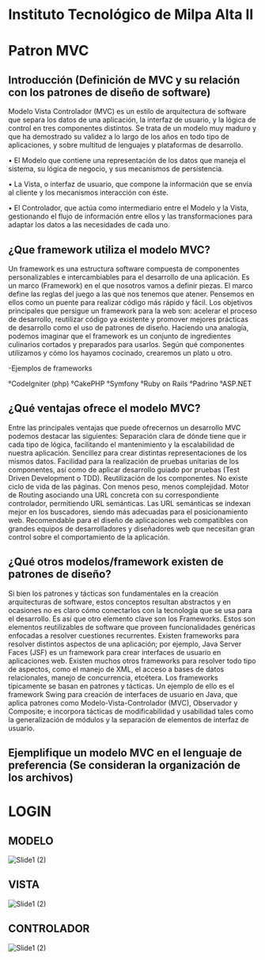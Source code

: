 <h1>Instituto Tecnológico de Milpa Alta ll
  
<h1>Patron MVC</h1>

<h2>Introducción (Definición de MVC y su relación con los patrones de diseño de software)</h2>

Modelo Vista Controlador (MVC) es un estilo de arquitectura de software que separa los datos de una aplicación, la interfaz de usuario, y la lógica de control en tres componentes distintos.
Se trata de un modelo muy maduro y que ha demostrado su validez a lo largo de los años en todo tipo de aplicaciones, y sobre multitud de lenguajes y plataformas de desarrollo.

•	El Modelo que contiene una representación de los datos que maneja el sistema, su lógica de negocio, y sus mecanismos de persistencia.

•	La Vista, o interfaz de usuario, que compone la información que se envía al cliente y los mecanismos interacción con éste.

•	El Controlador, que actúa como intermediario entre el Modelo y la Vista, gestionando el flujo de información entre ellos y las transformaciones para adaptar los datos a las necesidades de cada uno.

<h2>¿Que framework utiliza el modelo MVC?</h2>
  
Un framework es una estructura software compuesta de componentes personalizables e intercambiables para el desarrollo de una aplicación. Es un marco (Framework) en el que nosotros vamos a definir piezas. El marco define las reglas del juego a las que nos tenemos que atener. Pensemos en ellos como un puente para realizar código más rápido y fácil.
Los objetivos principales que persigue un framework para la web son: acelerar el proceso de desarrollo, reutilizar código ya existente y promover mejores prácticas de desarrollo como el uso de patrones de diseño.
Haciendo una analogía, podemos imaginar que el framework es un conjunto de ingredientes culinarios cortados y preparados para usarlos. Según qué componentes utilizamos y cómo los hayamos cocinado, crearemos un plato u otro.

-Ejemplos de frameworks

°CodeIgniter (php)
°CakePHP
°Symfony
°Ruby on Rails
°Padrino
°ASP.NET




<h2>¿Qué ventajas ofrece el modelo MVC?</h2>

Entre las principales ventajas que puede ofrecernos un desarrollo MVC podemos destacar las siguientes:
Separación clara de dónde tiene que ir cada tipo de lógica, facilitando el mantenimiento y la escalabilidad de nuestra aplicación.
Sencillez para crear distintas representaciones de los mismos datos.
Facilidad para la realización de pruebas unitarias de los componentes, así como de aplicar desarrollo guiado por pruebas (Test Driven Development o TDD).
Reutilización de los componentes.
No existe ciclo de vida de las páginas. Con menos peso, menos complejidad.
Motor de Routing asociando una URL concreta con su correspondiente controlador, permitiendo URL semánticas. Las URL semánticas se indexan mejor en los buscadores, siendo más adecuadas para el posicionamiento web.
Recomendable para el diseño de aplicaciones web compatibles con grandes equipos de desarrolladores y diseñadores web que necesitan gran control sobre el comportamiento de la aplicación.

<h2>¿Qué otros modelos/framework existen de patrones de diseño? </h2>

Si bien los patrones y tácticas son fundamentales en la creación arquitecturas de software, estos conceptos resultan abstractos y en ocasiones no es claro cómo conectarlos con la tecnología que se usa para el desarrollo. Es así que otro elemento clave son los Frameworks. Estos son elementos reutilizables de software que proveen funcionalidades genéricas enfocadas a resolver cuestiones recurrentes. Existen frameworks para resolver distintos aspectos de una aplicación; por ejemplo, Java Server Faces (JSF) es un framework para  crear interfaces de usuario en aplicaciones web. Existen muchos otros frameworks para resolver todo tipo de aspectos, como el manejo de XML, el acceso a bases de datos relacionales, manejo de concurrencia, etcétera.
Los frameworks típicamente se basan en patrones y tácticas. Un ejemplo de ello es el framework Swing para creación de interfaces de usuario en Java, que aplica patrones como Modelo-Vista-Controlador (MVC), Observador y Composite; e incorpora tácticas de modificabilidad y usabilidad tales como la generalización de módulos y la separación de elementos de interfaz de usuario.

<h2>Ejemplifique un modelo MVC en el lenguaje de preferencia (Se consideran la organización de los archivos)</h2>

<h1>LOGIN</h1>

<h2>MODELO</h2>

![Slide1 (2)](https://user-images.githubusercontent.com/72004435/94626010-bd011900-027f-11eb-8752-1d907c9d685b.JPG)



<h2>VISTA</h2>

![Slide1 (2)](https://user-images.githubusercontent.com/72004435/94626367-968fad80-0280-11eb-9bbe-eaceb15e45e4.JPG)



<h2>CONTROLADOR</h2>

![Slide1 (2)](https://user-images.githubusercontent.com/72004435/94626772-5da40880-0281-11eb-93c7-d7f062ec76a2.JPG)










